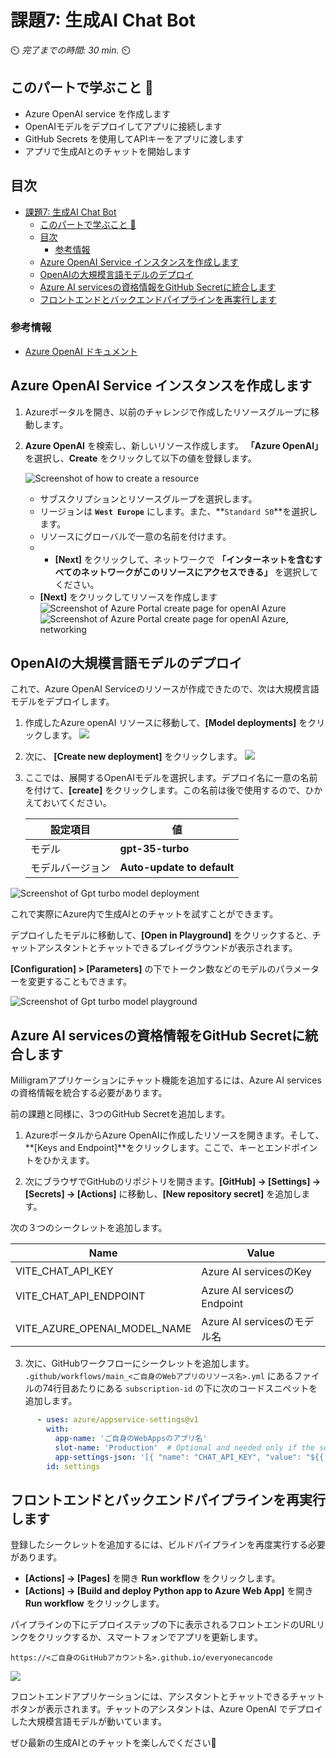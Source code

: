 # 課題7: 生成AI Chat Bot

⏲️ _完了までの時間: 30 min._ ⏲️

## このパートで学ぶこと 🎯

- Azure OpenAI service を作成します
- OpenAIモデルをデプロイしてアプリに接続します
- GitHub Secrets を使用してAPIキーをアプリに渡します
- アプリで生成AIとのチャットを開始します

## 目次

- [課題7: 生成AI Chat Bot](#課題7-生成ai-chat-bot)
  - [このパートで学ぶこと 🎯](#このパートで学ぶこと-)
  - [目次](#目次)
    - [参考情報](#参考情報)
  - [Azure OpenAI Service インスタンスを作成します](#azure-openai-service-インスタンスを作成します)
  - [OpenAIの大規模言語モデルのデプロイ](#openaiの大規模言語モデルのデプロイ)
  - [Azure AI servicesの資格情報をGitHub Secretに統合します](#azure-ai-servicesの資格情報をgithub-secretに統合します)
  - [フロントエンドとバックエンドパイプラインを再実行します](#フロントエンドとバックエンドパイプラインを再実行します)


### 参考情報

- [Azure OpenAI ドキュメント](https://learn.microsoft.com/en-us/azure/ai-services/openai/)


## Azure OpenAI Service インスタンスを作成します

1. Azureポータルを開き、以前のチャレンジで作成したリソースグループに移動します。
   
2. **Azure OpenAI** を検索し、新しいリソース作成します。
   **「Azure OpenAI」** を選択し、**Create** をクリックして以下の値を登録します。

    ![Screenshot of how to create a resource](./images/resource-azure-openai.png)

   - サブスクリプションとリソースグループを選択します。
   - リージョンは **`West Europe`** にします。また、**`Standard S0`**を選択します。
   - リソースにグローバルで一意の名前を付けます。
   - - **[Next]** をクリックして、ネットワークで **「インターネットを含むすべてのネットワークがこのリソースにアクセスできる」** を選択してください。
   - **[Next]** をクリックしてリソースを作成します
    ![Screenshot of Azure Portal create page for openAI Azure](./images/resource-azure-openai-settings.png)
    ![Screenshot of Azure Portal create page for openAI Azure, networking](./images/resource-azure-openai-network.png)


## OpenAIの大規模言語モデルのデプロイ
これで、Azure OpenAI Serviceのリソースが作成できたので、次は大規模言語モデルをデプロイします。

1. 作成したAzure openAI リソースに移動して、**[Model deployments]** をクリックします。
  ![](./images/model-deploy1.png)


2. 次に、 **[Create new deployment]** をクリックします。
  ![](./images/model-deploy2.png)




3. ここでは、展開するOpenAIモデルを選択します。デプロイ名に一意の名前を付けて、**[create]** をクリックします。この名前は後で使用するので、ひかえておいてください。

   |設定項目|値|
   |-|-|
   | モデル| **gpt-35-turbo** | 
   | モデルバージョン| **Auto-update to default** |

  ![Screenshot of Gpt turbo model deployment](./images/gpt-turbo-deployment.png)


これで実際にAzure内で生成AIとのチャットを試すことができます。

デプロイしたモデルに移動して、**[Open in Playground]** をクリックすると、チャットアシスタントとチャットできるプレイグラウンドが表示されます。

**[Configuration] > [Parameters]** の下でトークン数などのモデルのパラメーターを変更することもできます。
 
![Screenshot of Gpt turbo model playground](./images/gpt-playground.png)


## Azure AI servicesの資格情報をGitHub Secretに統合します

Milligramアプリケーションにチャット機能を追加するには、Azure AI servicesの資格情報を統合する必要があります。

<!-- このためには、2つのオプションがあります。
+ オプション1: Azure WebAppsにキーを追加
+ オプション2: GitHub Workflow にキーを追加 -->

<!-- ### オプション1：OpenAI Azure資格情報をWebアプリに追加する
Azureに戻り、MilligramのWebアプリをもう一度開きます。

-  **environment variables** に移動します。
- 変数 **CHAT_API_KEY** を作成し、Azure OpenAIのキーを貼り付けます。
- 変数 **CHAT_API_ENDPOINT** を作成し、Azure OpenAIのエンドポイントURLを貼り付けます。
- 最後に変数 **AZURE_OPENAI_MODEL_NAME** を作成し、Azure OpenAIで作成したモデルのデプロイ名を貼り付けます。

![Screenshot of Gpt turbo model playground](./images/milligram-env-vars.png)
 -->

<!-- ### オプション2：Azure OpenAIの資格情報をGitHub Secretに統合する -->

前の課題と同様に、3つのGitHub Secretを追加します。

1. AzureポータルからAzure OpenAIに作成したリソースを開きます。そして、**[Keys and Endpoint]**をクリックします。ここで、キーとエンドポイントをひかえます。
  
2. 次にブラウザでGitHubのリポジトリを開きます。**[GitHub] -> [Settings] -> [Secrets] -> [Actions]** に移動し、**[New repository secret]** を追加します。

  次の３つのシークレットを追加します。

  |Name|Value|
  |-|-|
  |VITE_CHAT_API_KEY|Azure AI servicesのKey|
  |VITE_CHAT_API_ENDPOINT|Azure AI servicesのEndpoint|
  |VITE_AZURE_OPENAI_MODEL_NAME|Azure AI servicesのモデル名|


3. 次に、GitHubワークフローにシークレットを追加します。
   `.github/workflows/main_<ご自身のWebアプリのリソース名>.yml` にあるファイルの74行目あたりにある `subscription-id` の下に次のコードスニペットを追加します。
   
```yaml
      - uses: azure/appservice-settings@v1
        with:
          app-name: 'ご自身のWebAppsのアプリ名'
          slot-name: 'Production'  # Optional and needed only if the settings have to be configured on the specific deployment slot
          app-settings-json: '[{ "name": "CHAT_API_KEY", "value": "${{ secrets.VITE_CHAT_API_KEY }}", "slotSetting": false }, { "name": "CHAT_API_ENDPOINT", "value":  "${{ secrets.VITE_CHAT_API_ENDPOINT }}", "slotSetting": false }, { "name": "AZURE_OPENAI_MODEL_NAME", "value": "${{ secrets.VITE_AZURE_OPENAI_MODEL_NAME }}", "slotSetting": false }]'
        id: settings
```

## フロントエンドとバックエンドパイプラインを再実行します

登録したシークレットを追加するには、ビルドパイプラインを再度実行する必要があります。

- **[Actions] -> [Pages]** を開き **Run workflow** をクリックします。
- **[Actions] -> [Build and deploy Python app to Azure Web App]** を開き **Run workflow** をクリックします。


パイプラインの下にデプロイステップの下に表示されるフロントエンドのURLリンクをクリックするか、スマートフォンでアプリを更新します。

`https://<ご自身のGitHubアカウント名>.github.io/everyonecancode`


![](./images/aoai-chat.png)

フロントエンドアプリケーションには、アシスタントとチャットできるチャットボタンが表示されます。チャットのアシスタントは、Azure OpenAI でデプロイした大規模言語モデルが動いています。

ぜひ最新の生成AIとのチャットを楽しんでください:robot:
